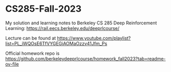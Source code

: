 # CS285-Fall-2023
My solution and learning notes to Berkeley CS 285 Deep Reinforcement Learning: https://rail.eecs.berkeley.edu/deeprlcourse/

Lecture can be found at https://www.youtube.com/playlist?list=PL_iWQOsE6TfVYGEGiAOMaOzzv41Jfm_Ps

Official homework repo is https://github.com/berkeleydeeprlcourse/homework_fall2023?tab=readme-ov-file
